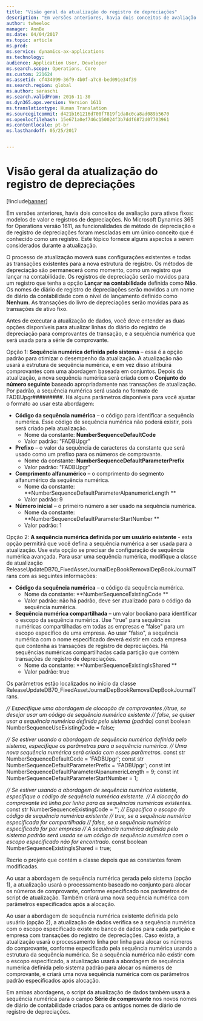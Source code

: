 ```yaml
---
title: "Visão geral da atualização do registro de depreciações"
description: "Em versões anteriores, havia dois conceitos de avaliação para ativos fixos: modelos de valor e registros de depreciações. No Microsoft Dynamics 365 for Operations versão 1611, as funcionalidades de método de depreciação e de registro de depreciações foram mescladas em um único conceito que é conhecido como um registro. Este tópico fornece alguns aspectos a serem considerados durante a atualização."
author: twheeloc
manager: AnnBe
ms.date: 04/04/2017
ms.topic: article
ms.prod: 
ms.service: dynamics-ax-applications
ms.technology: 
audience: Application User, Developer
ms.search.scope: Operations, Core
ms.custom: 221624
ms.assetid: cf434099-36f9-4b0f-a7c8-bed091e34f39
ms.search.region: global
ms.author: saraschi
ms.search.validFrom: 2016-11-30
ms.dyn365.ops.version: Version 1611
ms.translationtype: Human Translation
ms.sourcegitcommit: d421b161216d700f7819f1da8c0ca8ad089b5670
ms.openlocfilehash: 15e671a0ef746c150024f3b7ddf6872d07703961
ms.contentlocale: pt-br
ms.lasthandoff: 05/25/2017


---
```


# <a name="depreciation-book-upgrade-overview"></a>Visão geral da atualização do registro de depreciações

[!include[banner](../includes/banner.md)]


Em versões anteriores, havia dois conceitos de avaliação para ativos fixos: modelos de valor e registros de depreciações. No Microsoft Dynamics 365 for Operations versão 1611, as funcionalidades de método de depreciação e de registro de depreciações foram mescladas em um único conceito que é conhecido como um registro. Este tópico fornece alguns aspectos a serem considerados durante a atualização. 

O processo de atualização moverá suas configurações existentes e todas as transações existentes para a nova estrutura de registro. Os métodos de depreciação são permanecerá como momento, como um registro que lançar na contabilidade. Os registros de depreciação serão movidos para um registro que tenha a opção **Lançar na contabilidade** definida como **Não**. Os nomes de diário de registro de depreciações serão movidos a um nome de diário da contabilidade com o nível de lançamento definido como **Nenhum**. As transações do livro de depreciações serão movidas para as transações de ativo fixo. 

Antes de executar a atualização de dados, você deve entender as duas opções disponíveis para atualizar linhas do diário do registro de depreciação para comprovantes de transação, e a sequência numérica que será usada para a série de comprovante. 

Opção 1:  **Sequência numérica definida pelo sistema** – essa é a opção padrão para otimizar o desempenho da atualização. A atualização não usará a estrutura de sequência numérica, e em vez disso atribuirá comprovantes com uma abordagem baseada em conjuntos. Depois da atualização, a nova sequência numérica será criada com o **Conjunto do número seguinte** baseado apropriadamente nas transações de atualização. Por padrão, a sequência numérica será usada no formato de FADBUpgr\#\#\#\#\#\#\#\#\#. Há alguns parâmetros disponíveis para você ajustar o formato ao usar esta abordagem:

-   **Código da sequência numérica** – o código para identificar a sequência numérica. Esse código de sequência numérica não poderá existir, pois será criado pela atualização.
    -   Nome da constante: **NumberSequenceDefaultCode**
    -   Valor padrão: "FADBUpgr"
-   **Prefixo** – o valor da sequência de caracteres da constante que será usado como um prefixo para os números de comprovante.
    -   Nome da constante: **NumberSequenceDefaultParameterPrefix**
    -   Valor padrão: "FADBUpgr"
-   **Comprimento alfanumérico** – o comprimento do segmento alfanumérico da sequência numérica.
    -   Nome da constante: **NumberSequenceDefaultParameterAlpanumericLength **
    -   Valor padrão: 9
-   **Número inicial** – o primeiro número a ser usado na sequência numérica.
    -   Nome da constante: **NumberSequenceDefaultParameterStartNumber **
    -   Valor padrão: 1

Opção 2: **A sequência numérica definida por um usuário existente** - esta opção permitirá que você defina a sequência numérica a ser usada para a atualização. Use esta opção se precisar de configuração de sequência numérica avançada. Para usar uma sequência numérica, modifique a classe de atualização ReleaseUpdateDB70\_FixedAssetJournalDepBookRemovalDepBookJournalTrans com as seguintes informações:

-   **Código da sequência numérica** – o código da sequência numérica.
    -   Nome da constante: **NumberSequenceExistingCode **
    -   Valor padrão: não há padrão, deve ser atualizado para o código da sequência numérica.
-   **Sequência numérica compartilhada** – um valor booliano para identificar o escopo da sequência numérica. Use "true" para sequências numéricas compartilhadas em todas as empresas e "false" para um escopo específico de uma empresa. Ao usar "falso", a sequência numérica com o nome especificado deverá existir em cada empresa que contenha as transações de registro de depreciações. Há sequências numéricas compartilhadas cada partição que contém transações de registro de depreciações.
    -   Nome da constante: **NumberSequenceExistingIsShared **
    -   Valor padrão: true

Os parâmetros estão localizados no início da classe ReleaseUpdateDB70\_FixedAssetJournalDepBookRemovalDepBookJournalTrans. 

*// Especifique uma abordagem de alocação de comprovantes* 
*//true, se desejar usar um código de sequência numérica existente* 
*// false, se quiser usar a sequência numérica definida pelo sistema (padrão)* const boolean NumberSequenceUseExistingCode = false;  

*// Se estiver usando a abordagem de sequência numérica definida pelo sistema, especifique os parâmetros para a sequência numérica.*
*// Uma nova sequência numérica será criada com esses parâmetros.* const str NumberSequenceDefaultCode = 'FADBUpgr'; const str NumberSequenceDefaultParameterPrefix = 'FADBUpgr'; const int NumberSequenceDefaultParameterAlpanumericLength = 9; const int NumberSequenceDefaultParameterStartNumber = 1;   

*// Se estiver usando a abordagem de sequência numérica existente, especifique o código de sequência numérica existente.* 
*// A alocação do comprovante irá linha por linha para as sequências numéricas existentes.* const str NumberSequenceExistingCode = ''; *// Especifica o escopo do código de sequência numérica existente* 
*// true, se a sequência numérica especificada for compartilhada* 
*// false, se a sequência numérica especificada for por empresa* 
*// A sequência numérica definida pelo sistema padrão será usada se um código de sequência numérica com o escopo especificado não for encontrado.* const boolean NumberSequenceExistingIsShared = true; 

Recrie o projeto que contém a classe depois que as constantes forem modificadas. 

Ao usar a abordagem de sequência numérica gerada pelo sistema (opção 1), a atualização usará o processamento baseado no conjunto para alocar os números de comprovante, conforme especificado nos parâmetros de script de atualização. Também criará uma nova sequência numérica com parâmetros especificados após a alocação. 

Ao usar a abordagem de sequência numérica existente definida pelo usuário (opção 2), a atualização de dados verifica se a sequência numérica com o escopo especificado existe no banco de dados para cada partição e empresa com transações do registro de depreciações. Caso exista, a atualização usará o processamento linha por linha para alocar os números do comprovante, conforme especificado pela sequência numérica usando a estrutura da sequência numérica. Se a sequência numérica não existir com o escopo especificado, a atualização usará a abordagem de sequência numérica definida pelo sistema padrão para alocar os números de comprovante, e criará uma nova sequência numérica com os parâmetros padrão especificados após alocação.

Em ambas abordagens, o script da atualização de dados também usará a sequência numérica para o campo **Série de comprovante** nos novos nomes de diário de contabilidade criados para os antigos nomes de diário de registro de depreciações.




